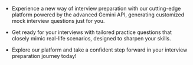 * Experience a new way of interview preparation with our cutting-edge platform powered by the advanced Gemini API, generating customized mock interview questions just for you.
- Get ready for your interviews with tailored practice questions that closely mimic real-life scenarios, designed to sharpen your skills.
* Explore our platform and take a confident step forward in your interview preparation journey today!
